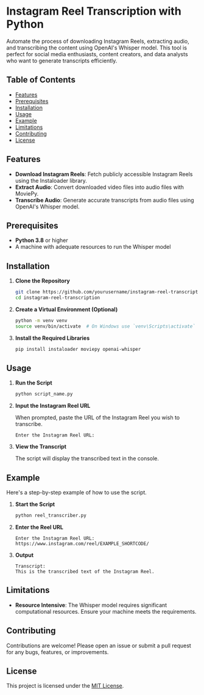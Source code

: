 # Instagram Reel Transcription with Python

Automate the process of downloading Instagram Reels, extracting audio, and transcribing the content using OpenAI's Whisper model. This tool is perfect for social media enthusiasts, content creators, and data analysts who want to generate transcripts efficiently.

## Table of Contents

- [Features](#features)
- [Prerequisites](#prerequisites)
- [Installation](#installation)
- [Usage](#usage)
- [Example](#example)
- [Limitations](#limitations)
- [Contributing](#contributing)
- [License](#license)

## Features

- **Download Instagram Reels**: Fetch publicly accessible Instagram Reels using the Instaloader library.
- **Extract Audio**: Convert downloaded video files into audio files with MoviePy.
- **Transcribe Audio**: Generate accurate transcripts from audio files using OpenAI's Whisper model.

## Prerequisites

- **Python 3.8** or higher
- A machine with adequate resources to run the Whisper model

## Installation

1. **Clone the Repository**

   ```bash
   git clone https://github.com/yourusername/instagram-reel-transcription.git
   cd instagram-reel-transcription
   ```

2. **Create a Virtual Environment (Optional)**

   ```bash
   python -m venv venv
   source venv/bin/activate  # On Windows use `venv\Scripts\activate`
   ```

3. **Install the Required Libraries**

   ```bash
   pip install instaloader moviepy openai-whisper
   ```

## Usage

1. **Run the Script**

   ```bash
   python script_name.py
   ```

2. **Input the Instagram Reel URL**

   When prompted, paste the URL of the Instagram Reel you wish to transcribe.

   ```plaintext
   Enter the Instagram Reel URL:
   ```

3. **View the Transcript**

   The script will display the transcribed text in the console.

## Example

Here's a step-by-step example of how to use the script.

1. **Start the Script**

   ```bash
   python reel_transcriber.py
   ```

2. **Enter the Reel URL**

   ```plaintext
   Enter the Instagram Reel URL: https://www.instagram.com/reel/EXAMPLE_SHORTCODE/
   ```

3. **Output**

   ```plaintext
   Transcript:
   This is the transcribed text of the Instagram Reel.
   ```

## Limitations

- **Resource Intensive**: The Whisper model requires significant computational resources. Ensure your machine meets the requirements.

## Contributing

Contributions are welcome! Please open an issue or submit a pull request for any bugs, features, or improvements.

## License

This project is licensed under the [MIT License](LICENSE).
